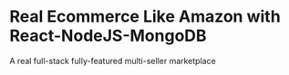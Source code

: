 # Real Ecommerce Like Amazon with React-NodeJS-MongoDB
A real full-stack fully-featured multi-seller marketplace
